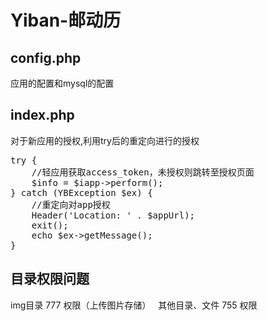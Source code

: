# Yiban-邮动历
## config.php
应用的配置和mysql的配置
## index.php
对于新应用的授权,利用try后的重定向进行的授权  
<pre>try {
    //轻应用获取access_token，未授权则跳转至授权页面
    $info = $iapp->perform();
} catch (YBException $ex) {
    //重定向对app授权
    Header('Location: ' . $appUrl);
    exit();
    echo $ex->getMessage();
}</pre>
## 目录权限问题  
img目录 777 权限（上传图片存储）  
其他目录、文件 755 权限
